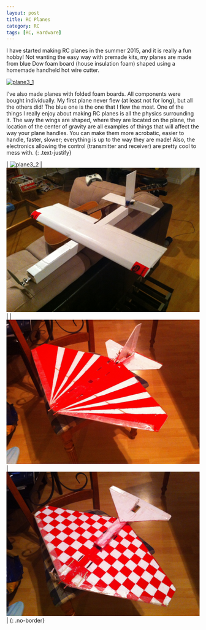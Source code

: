 ```yaml
---
layout: post
title: RC Planes
category: RC
tags: [RC, Hardware]
---
```

I have started making RC planes in the summer 2015, and it is really a fun hobby! Not wanting the easy way with premade kits, my planes are made from blue Dow foam board (house insulation foam) shaped using a homemade handheld hot wire cutter.

[![plane3_1](/public/img/rc/plane_3_1.JPG)](/public/img/rc/plane_3_1.JPG)

<!-- more -->

I’ve also made planes with folded foam boards. All components were bought individually. My first plane never flew (at least not for long), but all the others did! The blue one is the one that I flew the most.
One of the things I really enjoy about making RC planes is all the physics surrounding it. The way the wings are shaped, where they are located on the plane, the location of the center of gravity are all examples of things that will affect the way your plane handles. You can make them more acrobatic, easier to handle, faster, slower; everything is up to the way they are made!
Also, the electronics allowing the control (transmitter and receiver) are pretty cool to mess with.
{: .text-justify}

| ![plane3_2](/public/img/rc/plane_3_2.JPG) | ![plane2](/public/img/rc/plane_2.JPG) |
| ![plane1_1](/public/img/rc/plane_1_1.JPG) | ![plane1_2](/public/img/rc/plane_1_2.JPG) |
{: .no-border}